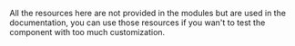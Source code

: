 All the resources here are not provided in the modules but are used in the documentation, you can use those resources if you wan't to test the component with too much customization.